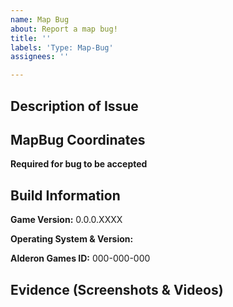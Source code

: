 ```yaml
---
name: Map Bug
about: Report a map bug!
title: ''
labels: 'Type: Map-Bug'
assignees: ''

---
```


## Description of Issue

## MapBug Coordinates 
**Required for bug to be accepted**

## Build Information

**Game Version:** 0.0.0.XXXX

**Operating System & Version:**

**Alderon Games ID:** 000-000-000

## Evidence (Screenshots & Videos)
